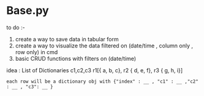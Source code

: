 # Base.py

to do :- 
1) create a way to save data in tabular form
2) create a way to visualize the data filtered on (date/time , column only , row only) in cmd
3) basic CRUD functions with filters on (date/time)


idea :
    List of Dictionaries
            c1,c2,c3
        r1[{ a, b, c},
        r2 { d, e, f},
        r3 { g, h, i}]

    each row will be a dictionary obj with {"index" : __ , "c1" : __ ,"c2" : __ , "c3": __ }